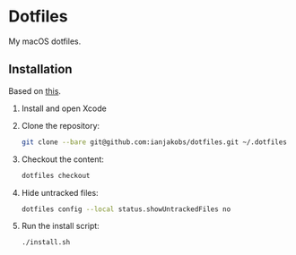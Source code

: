 # Dotfiles

My macOS dotfiles.

## Installation

Based on [this](https://developer.atlassian.com/blog/2016/02/best-way-to-store-dotfiles-git-bare-repo/ "The best way to store your dotfiles: A bare Git repository").

1. Install and open Xcode

2. Clone the repository:

   ```zsh
   git clone --bare git@github.com:ianjakobs/dotfiles.git ~/.dotfiles
   ```

3. Checkout the content:

   ```zsh
   dotfiles checkout
   ```

4. Hide untracked files:

   ```zsh
   dotfiles config --local status.showUntrackedFiles no
   ```

5. Run the install script:

   ```zsh
   ./install.sh
   ```
